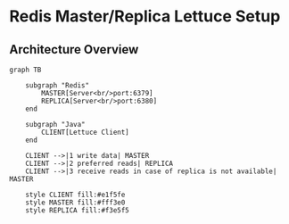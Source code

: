 # Redis Master/Replica Lettuce Setup


## Architecture Overview

```mermaid
graph TB

    subgraph "Redis"
        MASTER[Server<br/>port:6379]
        REPLICA[Server<br/>port:6380]
    end

    subgraph "Java"
        CLIENT[Lettuce Client]
    end

    CLIENT -->|1 write data| MASTER
    CLIENT -->|2 preferred reads| REPLICA
    CLIENT -->|3 receive reads in case of replica is not available| MASTER

    style CLIENT fill:#e1f5fe
    style MASTER fill:#fff3e0
    style REPLICA fill:#f3e5f5

```
